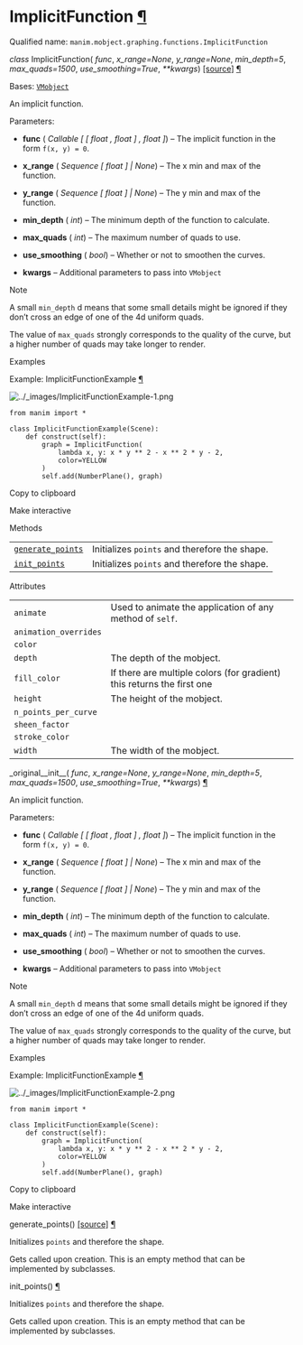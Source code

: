 # ImplicitFunction [¶](https://docs.manim.community/en/stable/reference/manim.mobject.graphing.functions.ImplicitFunction.html\#implicitfunction "Link to this heading")

Qualified name: `manim.mobject.graphing.functions.ImplicitFunction`

_class_ ImplicitFunction( _func_, _x\_range=None_, _y\_range=None_, _min\_depth=5_, _max\_quads=1500_, _use\_smoothing=True_, _\*\*kwargs_) [\[source\]](https://docs.manim.community/en/stable/_modules/manim/mobject/graphing/functions.html#ImplicitFunction) [¶](https://docs.manim.community/en/stable/reference/manim.mobject.graphing.functions.ImplicitFunction.html#manim.mobject.graphing.functions.ImplicitFunction "Link to this definition")

Bases: [`VMobject`](https://docs.manim.community/en/stable/reference/manim.mobject.types.vectorized_mobject.VMobject.html#manim.mobject.types.vectorized_mobject.VMobject "manim.mobject.types.vectorized_mobject.VMobject")

An implicit function.

Parameters:

- **func** ( _Callable_ _\[_ _\[_ _float_ _,_ _float_ _\]_ _,_ _float_ _\]_) – The implicit function in the form `f(x, y) = 0`.

- **x\_range** ( _Sequence_ _\[_ _float_ _\]_ _\|_ _None_) – The x min and max of the function.

- **y\_range** ( _Sequence_ _\[_ _float_ _\]_ _\|_ _None_) – The y min and max of the function.

- **min\_depth** ( _int_) – The minimum depth of the function to calculate.

- **max\_quads** ( _int_) – The maximum number of quads to use.

- **use\_smoothing** ( _bool_) – Whether or not to smoothen the curves.

- **kwargs** – Additional parameters to pass into `VMobject`


Note

A small `min_depth` d means that some small details might
be ignored if they don’t cross an edge of one of the
4d uniform quads.

The value of `max_quads` strongly corresponds to the
quality of the curve, but a higher number of quads
may take longer to render.

Examples

Example: ImplicitFunctionExample [¶](https://docs.manim.community/en/stable/reference/manim.mobject.graphing.functions.ImplicitFunction.html#implicitfunctionexample)

![../_images/ImplicitFunctionExample-1.png](https://docs.manim.community/en/stable/_images/ImplicitFunctionExample-1.png)

```
from manim import *

class ImplicitFunctionExample(Scene):
    def construct(self):
        graph = ImplicitFunction(
            lambda x, y: x * y ** 2 - x ** 2 * y - 2,
            color=YELLOW
        )
        self.add(NumberPlane(), graph)

```

Copy to clipboard

Make interactive

Methods

|     |     |
| --- | --- |
| [`generate_points`](https://docs.manim.community/en/stable/reference/manim.mobject.graphing.functions.ImplicitFunction.html#manim.mobject.graphing.functions.ImplicitFunction.generate_points "manim.mobject.graphing.functions.ImplicitFunction.generate_points") | Initializes `points` and therefore the shape. |
| [`init_points`](https://docs.manim.community/en/stable/reference/manim.mobject.graphing.functions.ImplicitFunction.html#manim.mobject.graphing.functions.ImplicitFunction.init_points "manim.mobject.graphing.functions.ImplicitFunction.init_points") | Initializes `points` and therefore the shape. |

Attributes

|     |     |
| --- | --- |
| `animate` | Used to animate the application of any method of `self`. |
| `animation_overrides` |  |
| `color` |  |
| `depth` | The depth of the mobject. |
| `fill_color` | If there are multiple colors (for gradient) this returns the first one |
| `height` | The height of the mobject. |
| `n_points_per_curve` |  |
| `sheen_factor` |  |
| `stroke_color` |  |
| `width` | The width of the mobject. |

\_original\_\_init\_\_( _func_, _x\_range=None_, _y\_range=None_, _min\_depth=5_, _max\_quads=1500_, _use\_smoothing=True_, _\*\*kwargs_) [¶](https://docs.manim.community/en/stable/reference/manim.mobject.graphing.functions.ImplicitFunction.html#manim.mobject.graphing.functions.ImplicitFunction._original__init__ "Link to this definition")

An implicit function.

Parameters:

- **func** ( _Callable_ _\[_ _\[_ _float_ _,_ _float_ _\]_ _,_ _float_ _\]_) – The implicit function in the form `f(x, y) = 0`.

- **x\_range** ( _Sequence_ _\[_ _float_ _\]_ _\|_ _None_) – The x min and max of the function.

- **y\_range** ( _Sequence_ _\[_ _float_ _\]_ _\|_ _None_) – The y min and max of the function.

- **min\_depth** ( _int_) – The minimum depth of the function to calculate.

- **max\_quads** ( _int_) – The maximum number of quads to use.

- **use\_smoothing** ( _bool_) – Whether or not to smoothen the curves.

- **kwargs** – Additional parameters to pass into `VMobject`


Note

A small `min_depth` d means that some small details might
be ignored if they don’t cross an edge of one of the
4d uniform quads.

The value of `max_quads` strongly corresponds to the
quality of the curve, but a higher number of quads
may take longer to render.

Examples

Example: ImplicitFunctionExample [¶](https://docs.manim.community/en/stable/reference/manim.mobject.graphing.functions.ImplicitFunction.html#implicitfunctionexample)

![../_images/ImplicitFunctionExample-2.png](https://docs.manim.community/en/stable/_images/ImplicitFunctionExample-2.png)

```
from manim import *

class ImplicitFunctionExample(Scene):
    def construct(self):
        graph = ImplicitFunction(
            lambda x, y: x * y ** 2 - x ** 2 * y - 2,
            color=YELLOW
        )
        self.add(NumberPlane(), graph)

```

Copy to clipboard

Make interactive

generate\_points() [\[source\]](https://docs.manim.community/en/stable/_modules/manim/mobject/graphing/functions.html#ImplicitFunction.generate_points) [¶](https://docs.manim.community/en/stable/reference/manim.mobject.graphing.functions.ImplicitFunction.html#manim.mobject.graphing.functions.ImplicitFunction.generate_points "Link to this definition")

Initializes `points` and therefore the shape.

Gets called upon creation. This is an empty method that can be implemented by
subclasses.

init\_points() [¶](https://docs.manim.community/en/stable/reference/manim.mobject.graphing.functions.ImplicitFunction.html#manim.mobject.graphing.functions.ImplicitFunction.init_points "Link to this definition")

Initializes `points` and therefore the shape.

Gets called upon creation. This is an empty method that can be implemented by
subclasses.